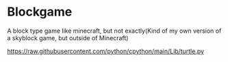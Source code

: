 # Blockgame
A block type game like minecraft, but not exactly(Kind of my own version of a skyblock game, but outside of Minecraft)

https://raw.githubusercontent.com/python/cpython/main/Lib/turtle.py
